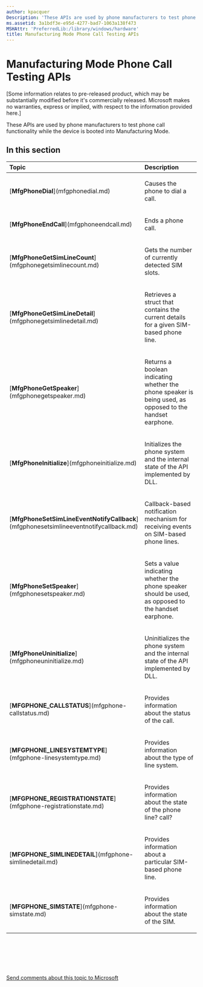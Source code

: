 ```yaml
---
author: kpacquer
Description: 'These APIs are used by phone manufacturers to test phone call functionality while the device is booted into Manufacturing Mode.'
ms.assetid: 3a1bdf3e-e95d-4277-bad7-1063a138f473
MSHAttr: 'PreferredLib:/library/windows/hardware'
title: Manufacturing Mode Phone Call Testing APIs
---
```


# Manufacturing Mode Phone Call Testing APIs


\[Some information relates to pre-released product, which may be substantially modified before it's commercially released. Microsoft makes no warranties, express or implied, with respect to the information provided here.\]

These APIs are used by phone manufacturers to test phone call functionality while the device is booted into Manufacturing Mode.

## <span id="in_this_section"></span>In this section


<table>
<colgroup>
<col width="50%" />
<col width="50%" />
</colgroup>
<thead>
<tr class="header">
<th align="left">Topic</th>
<th align="left">Description</th>
</tr>
</thead>
<tbody>
<tr class="odd">
<td align="left"><p>[<strong>MfgPhoneDial</strong>](mfgphonedial.md)</p></td>
<td align="left"><p>Causes the phone to dial a call.</p></td>
</tr>
<tr class="even">
<td align="left"><p>[<strong>MfgPhoneEndCall</strong>](mfgphoneendcall.md)</p></td>
<td align="left"><p>Ends a phone call.</p></td>
</tr>
<tr class="odd">
<td align="left"><p>[<strong>MfgPhoneGetSimLineCount</strong>](mfgphonegetsimlinecount.md)</p></td>
<td align="left"><p>Gets the number of currently detected SIM slots.</p></td>
</tr>
<tr class="even">
<td align="left"><p>[<strong>MfgPhoneGetSimLineDetail</strong>](mfgphonegetsimlinedetail.md)</p></td>
<td align="left"><p>Retrieves a struct that contains the current details for a given SIM-based phone line.</p></td>
</tr>
<tr class="odd">
<td align="left"><p>[<strong>MfgPhoneGetSpeaker</strong>](mfgphonegetspeaker.md)</p></td>
<td align="left"><p>Returns a boolean indicating whether the phone speaker is being used, as opposed to the handset earphone.</p></td>
</tr>
<tr class="even">
<td align="left"><p>[<strong>MfgPhoneInitialize</strong>](mfgphoneinitialize.md)</p></td>
<td align="left"><p>Initializes the phone system and the internal state of the API implemented by DLL.</p></td>
</tr>
<tr class="odd">
<td align="left"><p>[<strong>MfgPhoneSetSimLineEventNotifyCallback</strong>](mfgphonesetsimlineeventnotifycallback.md)</p></td>
<td align="left"><p>Callback-based notification mechanism for receiving events on SIM-based phone lines.</p></td>
</tr>
<tr class="even">
<td align="left"><p>[<strong>MfgPhoneSetSpeaker</strong>](mfgphonesetspeaker.md)</p></td>
<td align="left"><p>Sets a value indicating whether the phone speaker should be used, as opposed to the handset earphone.</p></td>
</tr>
<tr class="odd">
<td align="left"><p>[<strong>MfgPhoneUninitialize</strong>](mfgphoneuninitialize.md)</p></td>
<td align="left"><p>Uninitializes the phone system and the internal state of the API implemented by DLL.</p></td>
</tr>
<tr class="even">
<td align="left"><p>[<strong>MFGPHONE_CALLSTATUS</strong>](mfgphone-callstatus.md)</p></td>
<td align="left"><p>Provides information about the status of the call.</p></td>
</tr>
<tr class="odd">
<td align="left"><p>[<strong>MFGPHONE_LINESYSTEMTYPE</strong>](mfgphone-linesystemtype.md)</p></td>
<td align="left"><p>Provides information about the type of line system.</p></td>
</tr>
<tr class="even">
<td align="left"><p>[<strong>MFGPHONE_REGISTRATIONSTATE</strong>](mfgphone-registrationstate.md)</p></td>
<td align="left"><p>Provides information about the state of the phone line? call?</p></td>
</tr>
<tr class="odd">
<td align="left"><p>[<strong>MFGPHONE_SIMLINEDETAIL</strong>](mfgphone-simlinedetail.md)</p></td>
<td align="left"><p>Provides information about a particular SIM-based phone line.</p></td>
</tr>
<tr class="even">
<td align="left"><p>[<strong>MFGPHONE_SIMSTATE</strong>](mfgphone-simstate.md)</p></td>
<td align="left"><p>Provides information about the state of the SIM.</p></td>
</tr>
</tbody>
</table>

 

 

 

[Send comments about this topic to Microsoft](mailto:wsddocfb@microsoft.com?subject=Documentation%20feedback%20%5Bp_phManuRetail\p_phManuRetail%5D:%20Manufacturing%20Mode%20Phone%20Call%20Testing%20APIs%20%20RELEASE:%20%284/11/2016%29&body=%0A%0APRIVACY%20STATEMENT%0A%0AWe%20use%20your%20feedback%20to%20improve%20the%20documentation.%20We%20don't%20use%20your%20email%20address%20for%20any%20other%20purpose,%20and%20we'll%20remove%20your%20email%20address%20from%20our%20system%20after%20the%20issue%20that%20you're%20reporting%20is%20fixed.%20While%20we're%20working%20to%20fix%20this%20issue,%20we%20might%20send%20you%20an%20email%20message%20to%20ask%20for%20more%20info.%20Later,%20we%20might%20also%20send%20you%20an%20email%20message%20to%20let%20you%20know%20that%20we've%20addressed%20your%20feedback.%0A%0AFor%20more%20info%20about%20Microsoft's%20privacy%20policy,%20see%20http://privacy.microsoft.com/default.aspx. "Send comments about this topic to Microsoft")



